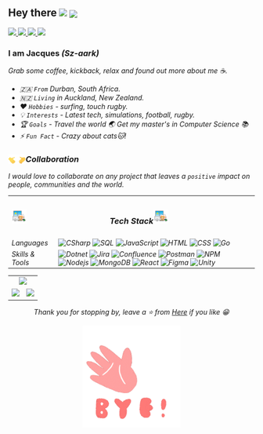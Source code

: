 ## Hey there <img src="https://raw.githubusercontent.com/MartinHeinz/MartinHeinz/master/wave.gif" width="30px"> <img src="https://komarev.com/ghpvc/?username=xenoty&style=flat-square" align="center" />

<!-- <img src="https://gpvc.arturio.dev/Xenoty"> -->

<div align="left">
    <a href="https://www.linkedin.com/in/jacqueso-olivier/" target="_blank">
        <img src="https://img.shields.io/badge/-jacqueso-blue?style=flat-square&logo=Linkedin&logoColor=white&link=https://www.linkedin.com/in/jacqueso-olivier/"/>
    </a>
    <a href="mailto:jacqueso.olivier@gmail.com" target="_blank">
        <img src="https://img.shields.io/badge/-Gmail-c14438?style=flat-square&logo=Gmail&logoColor=white&link=mailto:jacqueso.olivier@gmail.com"/>
    </a>
    <a href="https://discord.com/" target="_blank">
        <img src="https://img.shields.io/badge/-Xenoty9702-495DF4?style=flat-square&logo=discord&logoColor=white"/>
    </a>
    <a href="https://github.com/Xenoty" target="_blank">
        <img src="https://img.shields.io/github/followers/Xenoty?label=Follow&style=social"/>
    </a>
</div>

### I am Jacques <i>(Sz-aark)<i/>

Grab some coffee, kickback, relax and found out more about me ☕.

- 🇿🇦 `From` Durban, South Africa.
- 🇳🇿 `Living` in Auckland, New Zealand.
- ❤️ `Hobbies` - surfing, touch rugby.
- 💡 `Interests` - Latest tech, simulations, football, rugby.
- 🏆 `Goals` - Travel the world 🌏 Get my master's in Computer Science 📚
- ⚡️ `Fun Fact` - Crazy about cats🐱!

<h3><img height="20" src="assets/handshake-emoji.gif" style="float:left;"/> Collaboration </h3>

I would love to collaborate on any project that leaves a `positive` impact on people, communities and the world.

<table>
    <tr>
        <th colspan="2">
           <h3 style="line-height:30px;"><img height="30" src="assets/cat-working.gif" style="float:left"/>Tech Stack<img height="30" src="assets/cat-working.gif"/></h3>
        </th>
    </tr>
    <tr>
        <td>Languages</td>
        <td>
            <img alt="CSharp" src="https://img.shields.io/badge/-CSharp-9B4F95?style=for-the-badge&logo=CSharp&logoColor=white" />
            <img alt="SQL" src="https://img.shields.io/badge/-SQl-CF2126?style=for-the-badge&logo=MicrosoftSQLServer&logoColor=white" />
            <img alt="JavaScript" src="https://img.shields.io/badge/-JavaScript-EFDB4F?style=for-the-badge&logo=javascript&logoColor=black" />
            <img alt="HTML" src="https://img.shields.io/badge/-Html-F16529?style=for-the-badge&logo=html5&logoColor=white" />
            <img alt="CSS" src="https://img.shields.io/badge/-Css-1471B6?style=for-the-badge&logo=css3&logoColor=white" />
            <img alt="Go" src="https://img.shields.io/badge/-Go-04ABD7?style=for-the-badge&logo=go&logoColor=white" />
        </td>
    </tr>
    <tr>
        <td>Skills & Tools</td>
        <td>
            <img alt="Dotnet" src="https://img.shields.io/badge/-Core-9B4F95?style=for-the-badge&logo=Dotnet&logoColor=white" />
            <img alt="Jira" src="https://img.shields.io/badge/-Jira-2280FA?style=for-the-badge&logo=jira&logoColor=white" />
            <img alt="Confluence" src="https://img.shields.io/badge/-Confluence-2280FA?style=for-the-badge&logo=confluence&logoColor=white" />
            <img alt="Postman" src="https://img.shields.io/badge/-Postman-F16529?style=for-the-badge&logo=postman&logoColor=white" />
            <img alt="NPM" src="https://img.shields.io/badge/-NPM-CB3837?style=for-the-badge&logo=npm&logoColor=white" />
            <img alt="Nodejs" src="https://img.shields.io/badge/-Nodejs-43853d?style=for-the-badge&logo=Node.js&logoColor=white" />
            <img alt="MongoDB" src="https://img.shields.io/badge/-MongoDB-13aa52?style=for-the-badge&logo=mongodb&logoColor=white" />
            <img alt="React" src="https://img.shields.io/badge/-React-61D6ED?style=for-the-badge&logo=react&logoColor=black" />
            <img alt="Figma" src="https://img.shields.io/badge/-Figma-A159FF?style=for-the-badge&logo=figma&logoColor=white" />
            <img alt="Unity" src="https://img.shields.io/badge/-Unity-7C7C7C?style=for-the-badge&logo=unity&logoColor=white" />
        </td>
    </tr>
</table>

<table>
  <tr>
    <td colspan="2">
        <div align="center">
            <img  src="https://github-readme-stats.vercel.app/api/top-langs/?username=Xenoty&layout=compact&title_color=ffffff&text_color=3f0f56&hide_border=true&bg_color=70,b429f9,2280FA" />
        </div>
    </td>
  </tr>
  <tr>
    <td>
        <img src="https://github-readme-stats.vercel.app/api?username=xenoty&count_private=true&show_icons=true&hide_border=true&title_color=ffff&text_color=3f0f56&icon_color=3f0f56&bg_color=70,b429f9,2280FA"/>
    </td>
    <td>
        <img src="https://github-readme-streak-stats.herokuapp.com/?user=Xenoty&hide_border=true&background=8E48F9&ring=ffffff&fire=f78847&sideNums=ffffff&sideLabels=3f0f56&currStreakLabel=3f0f56&currStreakNum=ffffff&dates=3f0f56"/> 
    </td>
  </tr>
</table>

<div align="center">
    <p>Thank you for stopping by, leave a ⭐ from <a href="https://github.com/Xenoty/Xenoty">Here</a> if you like 😁</p>
</div>

<div align="center">
    <img width="200" src="assets/bye.gif"/>
</div>

<!-- ### Recent Projects

<img src="https://github-readme-stats.vercel.app/api/pin/?username=Xenoty&repo=jamstack-portfolio-template&show_icons=true&show_owner=true&hide_border=true&theme=jolly">
<img src="https://github-readme-stats.vercel.app/api/pin/?username=Xenoty&repo=beach-clean-up-platform&show_icons=true&show_owner=true&hide_border=true&theme=jolly"> -->

<!-- ### Languages & Skills

<p>
    <img alt="CSharp" src="https://img.shields.io/badge/-CSharp-9B4F95?style=flat-square&logo=CSharp&logoColor=white" />
    <img alt="Dotnet" src="https://img.shields.io/badge/-Core-9B4F95?style=flat-square&logo=Dotnet&logoColor=white" />
    <img alt="Unity" src="https://img.shields.io/badge/-Unity-7C7C7C?style=flat-square&logo=unity&logoColor=white" />
    <img alt="Microsoft SQL Server" src="https://img.shields.io/badge/-SQL Server-CF2126?style=flat-square&logo=MicrosoftSQLServer&logoColor=white" />
    <img alt="MongoDB" src="https://img.shields.io/badge/-MongoDB-13aa52?style=flat-square&logo=mongodb&logoColor=white" />
    <img alt="Nodejs" src="https://img.shields.io/badge/-Nodejs-43853d?style=flat-square&logo=Node.js&logoColor=white" />
    <img alt="JavaScript" src="https://img.shields.io/badge/-JavaScript-EFDB4F?style=flat-square&logo=javascript&logoColor=black" />
    <img alt="React" src="https://img.shields.io/badge/-React-61D6ED?style=flat-square&logo=react&logoColor=black" />
    <img alt="HTML" src="https://img.shields.io/badge/-Html-F16529?style=flat-square&logo=html5&logoColor=white" />
    <img alt="CSS" src="https://img.shields.io/badge/-CSS-32A9DC?style=flat-square&logo=css3&logoColor=white" />
    <img alt="Go" src="https://img.shields.io/badge/-Go-04ABD7?style=flat-square&logo=go&logoColor=white" />
    <img alt="Figma" src="https://img.shields.io/badge/-Figma-A159FF?style=flat-square&logo=figma&logoColor=white" />
    <img alt="Jira" src="https://img.shields.io/badge/-Jira-2280FA?style=flat-square&logo=jira&logoColor=white" />
    <img alt="Confluence" src="https://img.shields.io/badge/-Confluence-2280FA?style=flat-square&logo=confluence&logoColor=white" />
</p>

<p style="padding-top:5px;display:flex;justify-content:center;flex-direction:row">
    <a href="https://docs.microsoft.com/en-us/dotnet/csharp/" target="_blank">
        <img width="30px" style="display:inline" src="https://cdn.jsdelivr.net/gh/devicons/devicon/icons/csharp/csharp-original.svg" />
    </a>
    <a href="https://docs.microsoft.com/en-us/aspnet/core/?view=aspnetcore-6.0" target="_blank">
        <img style="display:inline" width="30px" alt="dotnet-core" src="https://cdn.jsdelivr.net/gh/devicons/devicon/icons/dotnetcore/dotnetcore-original.svg" />
    </a>
    <a href="https://unity.com/" alt="Unity">
        <img width="30px" src="https://cdn.jsdelivr.net/gh/devicons/devicon/icons/unity/unity-original-wordmark.svg" />
    </a>
    <a href="https://www.microsoft.com/en-us/sql-server" alt="Microsoft-Sql-Server">
        <img width="30px" src="https://cdn.jsdelivr.net/gh/devicons/devicon/icons/microsoftsqlserver/microsoftsqlserver-plain-wordmark.svg" />
    </a>
    <a href="https://www.mongodb.com/" alt="MongoDb">
        <img width="30px" src="https://cdn.jsdelivr.net/gh/devicons/devicon/icons/mongodb/mongodb-original-wordmark.svg" />
    </a>
    <a href="https://www.javascript.com/" alt="JavaScript">
        <img width="30px" src="https://cdn.jsdelivr.net/gh/devicons/devicon/icons/javascript/javascript-original.svg" />
    </a>
    <a href="https://reactjs.org/" alt="React">
        <img width="30px" src="https://cdn.jsdelivr.net/gh/devicons/devicon/icons/react/react-original-wordmark.svg" />
    </a>
    <a href="https://developer.mozilla.org/en-US/docs/Glossary/HTML5" alt="HTML5">
        <img width="30px" src="https://cdn.jsdelivr.net/gh/devicons/devicon/icons/html5/html5-original-wordmark.svg" />
    </a>
    <a href="https://developer.mozilla.org/en-US/docs/Web/CSS" alt="css">
        <img width="30px" src="https://cdn.jsdelivr.net/gh/devicons/devicon/icons/css3/css3-original-wordmark.svg" />
    </a>
    <a href="https://www.figma.com/" alt="Figma">
        <img width="30px" src="https://cdn.jsdelivr.net/gh/devicons/devicon/icons/figma/figma-original.svg" />
    </a>
    <a href="https://go.dev/" alt="Go">
        <img width="30px" src="https://cdn.jsdelivr.net/gh/devicons/devicon/icons/go/go-original-wordmark.svg" />
    </a>
    <a href="https://www.atlassian.com/software/jira" alt="Jira">
        <img width="30px" src="https://cdn.jsdelivr.net/gh/devicons/devicon/icons/jira/jira-original-wordmark.svg" />
    </a>
    <a href="https://www.atlassian.com/software/confluence" alt="Confluence">
        <img width="30px" src="https://cdn.jsdelivr.net/gh/devicons/devicon/icons/confluence/confluence-original-wordmark.svg" />
    </a>
</p> -->
